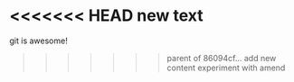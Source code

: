 <<<<<<< HEAD
new text
=======
git is awesome!
>>>>>>> parent of 86094cf... add new content
experiment with amend
